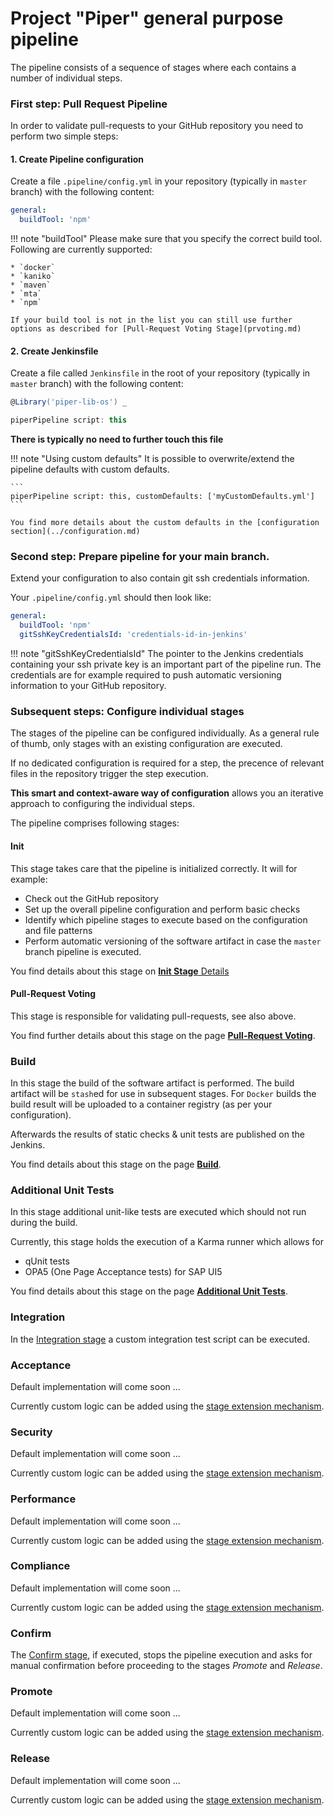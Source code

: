 # Project "Piper" general purpose pipeline

The pipeline consists of a sequence of stages where each contains a number of individual steps.

### First step: Pull Request Pipeline

In order to validate pull-requests to your GitHub repository you need to perform two simple steps:

#### 1. Create Pipeline configuration

Create a file `.pipeline/config.yml` in your repository (typically in `master` branch) with the following content:

``` YAML
general:
  buildTool: 'npm'
```

!!! note "buildTool"
    Please make sure that you specify the correct build tool.
    Following are currently supported:

    * `docker`
    * `kaniko`
    * `maven`
    * `mta`
    * `npm`

    If your build tool is not in the list you can still use further options as described for [Pull-Request Voting Stage](prvoting.md)

#### 2. Create Jenkinsfile

Create a file called `Jenkinsfile` in the root of your repository (typically in `master` branch) with the following content:

```groovy
@Library('piper-lib-os') _

piperPipeline script: this
```

**There is typically no need to further touch this file**

!!! note "Using custom defaults"
    It is possible to overwrite/extend the pipeline defaults with custom defaults.

    ```
    piperPipeline script: this, customDefaults: ['myCustomDefaults.yml']
    ```

    You find more details about the custom defaults in the [configuration section](../configuration.md)

### Second step: Prepare pipeline for your main branch.

Extend your configuration to also contain git ssh credentials information.

Your `.pipeline/config.yml` should then look like:

``` YAML
general:
  buildTool: 'npm'
  gitSshKeyCredentialsId: 'credentials-id-in-jenkins'
```

!!! note "gitSshKeyCredentialsId"
    The pointer to the Jenkins credentials containing your ssh private key is an important part of the pipeline run.
    The credentials are for example required to push automatic versioning information to your GitHub repository.

### Subsequent steps: Configure individual stages

The stages of the pipeline can be configured individually.
As a general rule of thumb, only stages with an existing configuration are executed.

If no dedicated configuration is required for a step, the precence of relevant files in the repository trigger the step execution.

**This smart and context-aware way of configuration** allows you an iterative approach to configuring the individual steps.

The pipeline comprises following stages:

#### Init

This stage takes care that the pipeline is initialized correctly.
It will for example:

* Check out the GitHub repository
* Set up the overall pipeline configuration and perform basic checks
* Identify which pipeline stages to execute based on the configuration and file patterns
* Perform automatic versioning of the software artifact in case the `master` branch pipeline is executed.

You find details about this stage on  [**Init Stage** Details](init.md)

#### Pull-Request Voting

This stage is responsible for validating pull-requests, see also above.

You find further details about this stage on the page [**Pull-Request Voting**](prvoting.md).

### Build

In this stage the build of the software artifact is performed.
The build artifact will be `stash`ed for use in subsequent stages. For `Docker` builds the build result will be uploaded to a container registry (as per your configuration).

Afterwards the results of static checks & unit tests are published on the Jenkins.

You find details about this stage on the page [**Build**](build.md).

### Additional Unit Tests

In this stage additional unit-like tests are executed which should not run during the build.

Currently, this stage holds the execution of a Karma runner which allows for

* qUnit tests
* OPA5 (One Page Acceptance tests) for SAP UI5

You find details about this stage on the page [**Additional Unit Tests**](additionalunittests.md).

### Integration

In the [Integration stage](integration.md) a custom integration test script can be executed.

### Acceptance

Default implementation will come soon ...

Currently custom logic can be added using the [stage extension mechanism](../extensibility.md).

### Security

Default implementation will come soon ...

Currently custom logic can be added using the [stage extension mechanism](../extensibility.md).

### Performance

Default implementation will come soon ...

Currently custom logic can be added using the [stage extension mechanism](../extensibility.md).

### Compliance

Default implementation will come soon ...

Currently custom logic can be added using the [stage extension mechanism](../extensibility.md).

### Confirm

The [Confirm stage](confirm.md), if executed, stops the pipeline execution and asks for manual confirmation before proceeding to the stages _Promote_ and _Release_.

### Promote

Default implementation will come soon ...

Currently custom logic can be added using the [stage extension mechanism](../extensibility.md).

### Release

Default implementation will come soon ...

Currently custom logic can be added using the [stage extension mechanism](../extensibility.md).
